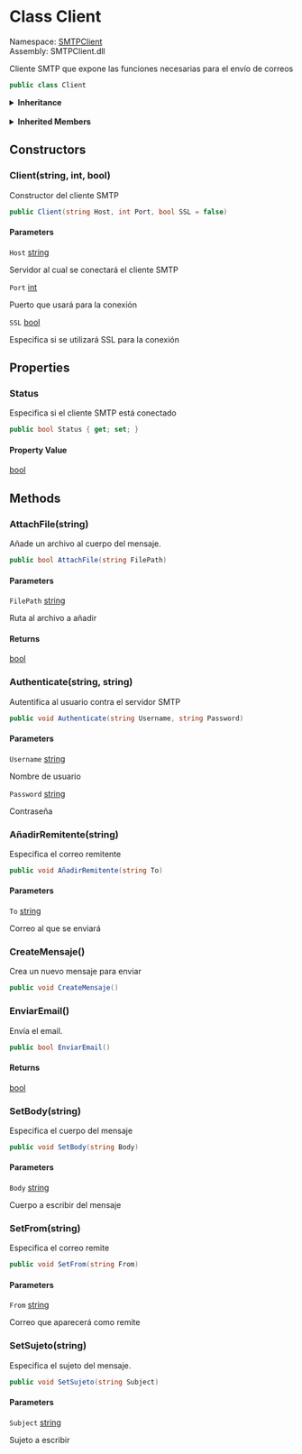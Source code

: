 # <a id="SMTPClient_Client"></a> Class Client

Namespace: [SMTPClient](SMTPClient.md)  
Assembly: SMTPClient.dll  

Cliente SMTP que expone las funciones necesarias para el envío de correos

```csharp
public class Client
```

<Details>
<Summary><strong>Inheritance</strong></Summary>

[object](https://learn.microsoft.com/dotnet/api/system.object) ← 
[Client](SMTPClient.Client.md)

</Details><br>

<Details>
<Summary><strong>Inherited Members</strong></Summary>

[object.ToString\(\)](https://learn.microsoft.com/dotnet/api/system.object.tostring), 
[object.Equals\(object\)](https://learn.microsoft.com/dotnet/api/system.object.equals\#system\-object\-equals\(system\-object\)), 
[object.Equals\(object, object\)](https://learn.microsoft.com/dotnet/api/system.object.equals\#system\-object\-equals\(system\-object\-system\-object\)), 
[object.ReferenceEquals\(object, object\)](https://learn.microsoft.com/dotnet/api/system.object.referenceequals), 
[object.GetHashCode\(\)](https://learn.microsoft.com/dotnet/api/system.object.gethashcode), 
[object.GetType\(\)](https://learn.microsoft.com/dotnet/api/system.object.gettype), 
[object.MemberwiseClone\(\)](https://learn.microsoft.com/dotnet/api/system.object.memberwiseclone)

</Details>

## Constructors

### <a id="SMTPClient_Client__ctor_System_String_System_Int32_System_Boolean_"></a> Client\(string, int, bool\)

Constructor del cliente SMTP

```csharp
public Client(string Host, int Port, bool SSL = false)
```

#### Parameters

`Host` [string](https://learn.microsoft.com/dotnet/api/system.string)

Servidor al cual se conectará el cliente SMTP

`Port` [int](https://learn.microsoft.com/dotnet/api/system.int32)

Puerto que usará para la conexión

`SSL` [bool](https://learn.microsoft.com/dotnet/api/system.boolean)

Especifica si se utilizará SSL para la conexión

## Properties

### <a id="SMTPClient_Client_Status"></a> Status

Especifica si el cliente SMTP está conectado

```csharp
public bool Status { get; set; }
```

#### Property Value

 [bool](https://learn.microsoft.com/dotnet/api/system.boolean)

## Methods

### <a id="SMTPClient_Client_AttachFile_System_String_"></a> AttachFile\(string\)

Añade un archivo al cuerpo del mensaje.

```csharp
public bool AttachFile(string FilePath)
```

#### Parameters

`FilePath` [string](https://learn.microsoft.com/dotnet/api/system.string)

Ruta al archivo a añadir

#### Returns

 [bool](https://learn.microsoft.com/dotnet/api/system.boolean)

### <a id="SMTPClient_Client_Authenticate_System_String_System_String_"></a> Authenticate\(string, string\)

Autentifica al usuario contra el servidor SMTP

```csharp
public void Authenticate(string Username, string Password)
```

#### Parameters

`Username` [string](https://learn.microsoft.com/dotnet/api/system.string)

Nombre de usuario

`Password` [string](https://learn.microsoft.com/dotnet/api/system.string)

Contraseña

### <a id="SMTPClient_Client_AñadirRemitente_System_String_"></a> AñadirRemitente\(string\)

Especifica el correo remitente

```csharp
public void AñadirRemitente(string To)
```

#### Parameters

`To` [string](https://learn.microsoft.com/dotnet/api/system.string)

Correo al que se enviará

### <a id="SMTPClient_Client_CreateMensaje"></a> CreateMensaje\(\)

Crea un nuevo mensaje para enviar

```csharp
public void CreateMensaje()
```

### <a id="SMTPClient_Client_EnviarEmail"></a> EnviarEmail\(\)

Envía el email.

```csharp
public bool EnviarEmail()
```

#### Returns

 [bool](https://learn.microsoft.com/dotnet/api/system.boolean)

### <a id="SMTPClient_Client_SetBody_System_String_"></a> SetBody\(string\)

Especifica el cuerpo del mensaje

```csharp
public void SetBody(string Body)
```

#### Parameters

`Body` [string](https://learn.microsoft.com/dotnet/api/system.string)

Cuerpo a escribir del mensaje

### <a id="SMTPClient_Client_SetFrom_System_String_"></a> SetFrom\(string\)

Especifica el correo remite

```csharp
public void SetFrom(string From)
```

#### Parameters

`From` [string](https://learn.microsoft.com/dotnet/api/system.string)

Correo que aparecerá como remite

### <a id="SMTPClient_Client_SetSujeto_System_String_"></a> SetSujeto\(string\)

Especifica el sujeto del mensaje.

```csharp
public void SetSujeto(string Subject)
```

#### Parameters

`Subject` [string](https://learn.microsoft.com/dotnet/api/system.string)

Sujeto a escribir

